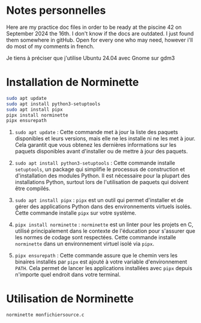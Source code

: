# Notes personnelles

Here are my practice doc files in order to be ready at the piscine 42 on September 2024 the 16th.
I don't know if the docs are outdated. I just found them somewhere in gitHub.
Open for every one who may need, however i'll do most of my comments in french.

Je tiens à préciser que j'utilise Ubuntu 24.04 avec Gnome sur gdm3

# Installation de Norminette

```bash
sudo apt update
sudo apt install python3-setuptools
sudo apt install pipx
pipx install norminette
pipx ensurepath
```

1. `sudo apt update` : Cette commande met à jour la liste des paquets disponibles et leurs versions, mais elle ne les installe ni ne les met à jour. Cela garantit que vous obtenez les dernières informations sur les paquets disponibles avant d'installer ou de mettre à jour des paquets.

2. `sudo apt install python3-setuptools` : Cette commande installe `setuptools`, un package qui simplifie le processus de construction et d'installation des modules Python. Il est nécessaire pour la plupart des installations Python, surtout lors de l'utilisation de paquets qui doivent être compilés.

3. `sudo apt install pipx` : `pipx` est un outil qui permet d'installer et de gérer des applications Python dans des environnements virtuels isolés. Cette commande installe `pipx` sur votre système.

4. `pipx install norminette` : `norminette` est un linter pour les projets en C, utilisé principalement dans le contexte de l'éducation pour s'assurer que les normes de codage sont respectées. Cette commande installe `norminette` dans un environnement virtuel isolé via `pipx`.

5. `pipx ensurepath` : Cette commande assure que le chemin vers les binaires installés par `pipx` est ajouté à votre variable d'environnement `PATH`. Cela permet de lancer les applications installées avec `pipx` depuis n'importe quel endroit dans votre terminal.


# Utilisation de Norminette
```bash
norminette monfichiersource.c
```
